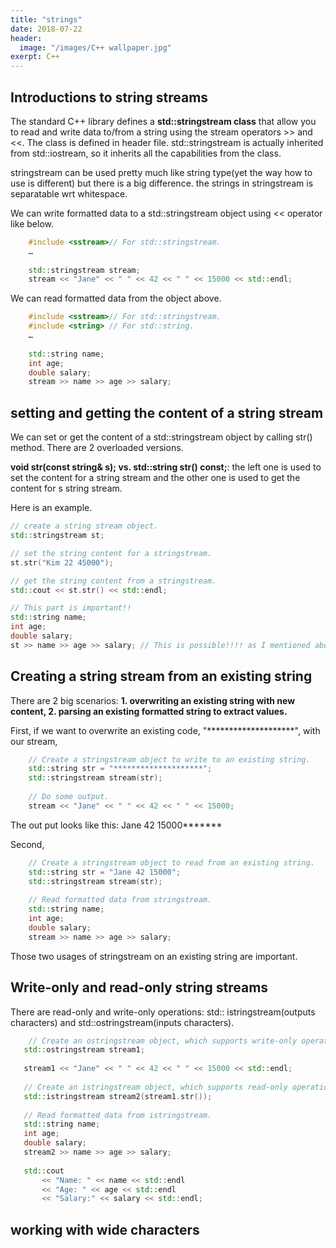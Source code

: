 ```yaml
---
title: "strings"
date: 2018-07-22
header:
  image: "/images/C++ wallpaper.jpg"
exerpt: C++
---
```





## Introductions to string streams

The standard C++ library defines a **std::stringstream class** that allow you to read and write data to/from a string using the stream operators >> and <<.
The class is defined in <sstream> header file. std::stringstream is actually inherited from std::iostream, so it inherits all the capabilities from the class.  

stringstream can be used pretty much like string type(yet the way how to use is different) but there is a big difference. the strings in stringstream is separatable wrt whitespace.

We can write formatted data to a std::stringstream object using << operator like below.

```C++
    #include <sstream>// For std::stringstream.
    …
    
    std::stringstream stream;
    stream << "Jane" << " " << 42 << " " << 15000 << std::endl; 

```

We can read formatted data from the object above.

```c++
    #include <sstream>// For std::stringstream.
    #include <string> // For std::string.
    …
        
    std::string name;
    int age;
    double salary;
    stream >> name >> age >> salary;
```


## setting and getting the content of a string stream

We can set or get the content of a std::stringstream object by calling str() method. There are 2 overloaded versions.  

**void str(const string& s); vs. std::string str() const;**: the left one is used to set the content for a string stream and the other one is used to get the content for s string stream.

Here is an example.  

```c++
// create a string stream object.
std::stringstream st;

// set the string content for a stringstream.
st.str("Kim 22 45000");

// get the string content from a stringstream.
std::cout << st.str() << std::endl;

// This part is important!!
std::string name;
int age;
double salary;
st >> name >> age >> salary; // This is possible!!!! as I mentioned above!!!
```


## Creating a string stream from an existing string

There are 2 big scenarios: **1. overwriting an existing string with new content, 2. parsing an existing formatted string to extract values.**  

First, if we want to overwrite an existing code, "********************", with our stream,

```c++
    // Create a stringstream object to write to an existing string.
    std::string str = "********************";
    std::stringstream stream(str);
    
    // Do some output.
    stream << "Jane" << " " << 42 << " " << 15000;
 ```
 
 The out put looks like this: Jane 42 15000*******
 
 
Second, 

```c++
    // Create a stringstream object to read from an existing string.
    std::string str = "Jane 42 15000";
    std::stringstream stream(str);
    
    // Read formatted data from stringstream.
    std::string name;
    int age;
    double salary;
    stream >> name >> age >> salary;
 ```
 
 Those two usages of stringstream on an existing string are important.
 
 
 ## Write-only and read-only string streams
 
 There are read-only and write-only operations: std:: istringstream(outputs characters) and std::ostringstream(inputs characters).
 
 ```c++
     // Create an ostringstream object, which supports write-only operations.
    std::ostringstream stream1;
    
    stream1 << "Jane" << " " << 42 << " " << 15000 << std::endl;
    
    // Create an istringstream object, which supports read-only operations.
    std::istringstream stream2(stream1.str());
    
    // Read formatted data from istringstream.
    std::string name;
    int age;
    double salary;
    stream2 >> name >> age >> salary;
    
    std::cout
        << "Name: " << name << std::endl
        << "Age: " << age << std::endl
        << "Salary:" << salary << std::endl; 
 ```
 
 
 ## working with wide characters
 
 
